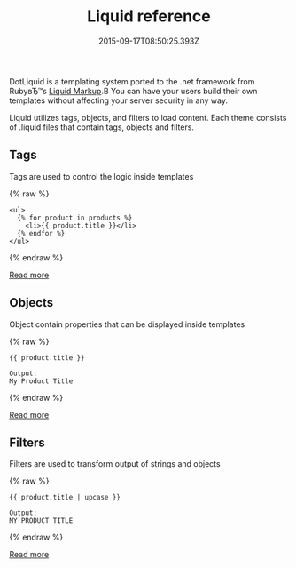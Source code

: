 ﻿---
title: Liquid reference
description: DotLiquid is a templating system ported to the .net framework from RubyвЂ™s Liquid Markup.В You can have your users build their own templates without affecting your server security in any way.
layout: docs
date: 2015-09-17T08:50:25.393Z
priority: 1
---
DotLiquid is a templating system ported to the .net framework from RubyвЂ™s <a href="http://www.liquidmarkup.org/" rel="nofollow">Liquid Markup</a>.В You can have your users build their own templates without affecting your server security in any way.

Liquid utilizes tags, objects, and filters to load content. Each theme consists of .liquid files that contain tags, objects and filters.

## Tags

Tags are used to control the logic inside templates

{% raw %}
```
<ul>
  {% for product in products %}
    <li>{{ product.title }}</li>
  {% endfor %}
</ul>
```
{% endraw %}

[Read more](docs/vc2devguide/working-with-storefront/theme-development/liquid-reference/tags)

## Objects

Object contain properties that can be displayed inside templates

{% raw %}
```
{{ product.title }}

Output:
My Product Title
```
{% endraw %}

[Read more](docs/vc2devguide/working-with-storefront/theme-development/liquid-reference/objects)

## Filters

Filters are used to transform output of strings and objects

{% raw %}
```
{{ product.title | upcase }}

Output:
MY PRODUCT TITLE
```
{% endraw %}

[Read more](docs/vc2devguide/working-with-storefront/theme-development/liquid-reference/filters)

